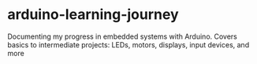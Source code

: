 # arduino-learning-journey
Documenting my progress in embedded systems with Arduino. Covers basics to intermediate projects: LEDs, motors, displays, input devices, and more
